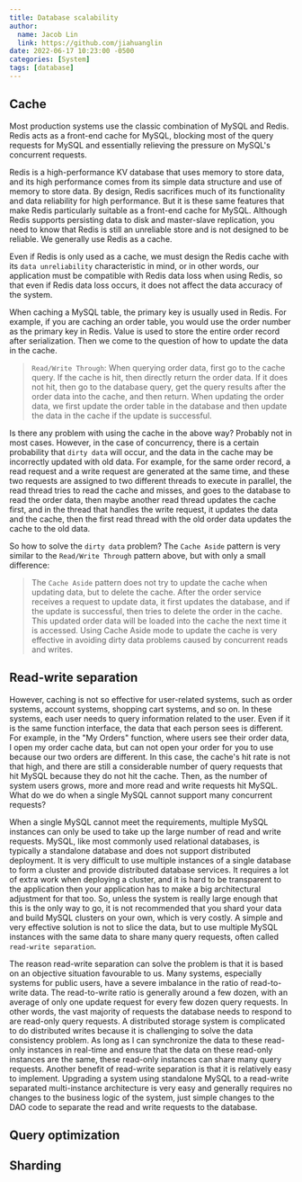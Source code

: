 ```yaml
---
title: Database scalability
author:
  name: Jacob Lin
  link: https://github.com/jiahuanglin
date: 2022-06-17 10:23:00 -0500
categories: [System]
tags: [database]
---
```


## Cache
Most production systems use the classic combination of MySQL and Redis. Redis acts as a front-end cache for MySQL, blocking most of the query requests for MySQL and essentially relieving the pressure on MySQL's concurrent requests. 

Redis is a high-performance KV database that uses memory to store data, and its high performance comes from its simple data structure and use of memory to store data. By design, Redis sacrifices much of its functionality and data reliability for high performance. But it is these same features that make Redis particularly suitable as a front-end cache for MySQL. Although Redis supports persisting data to disk and master-slave replication, you need to know that Redis is still an unreliable store and is not designed to be reliable. We generally use Redis as a cache.

Even if Redis is only used as a cache, we must design the Redis cache with its `data unreliability` characteristic in mind, or in other words, our application must be compatible with Redis data loss when using Redis, so that even if Redis data loss occurs, it does not affect the data accuracy of the system.

When caching a MySQL table, the primary key is usually used in Redis. For example, if you are caching an order table, you would use the order number as the primary key in Redis. Value is used to store the entire order record after serialization. Then we come to the question of how to update the data in the cache. 

> `Read/Write Through`: When querying order data, first go to the cache query. If the cache is hit, then directly return the order data. If it does not hit, then go to the database query, get the query results after the order data into the cache, and then return. When updating the order data, we first update the order table in the database and then update the data in the cache if the update is successful. 

Is there any problem with using the cache in the above way? Probably not in most cases. However, in the case of concurrency, there is a certain probability that `dirty data` will occur, and the data in the cache may be incorrectly updated with old data. For example, for the same order record, a read request and a write request are generated at the same time, and these two requests are assigned to two different threads to execute in parallel, the read thread tries to read the cache and misses, and goes to the database to read the order data, then maybe another read thread updates the cache first, and in the thread that handles the write request, it updates the data and the cache, then the first read thread with the old order data updates the cache to the old data.

So how to solve the `dirty data` problem? The `Cache Aside` pattern is very similar to the `Read/Write Through` pattern above, but with only a small difference:

> The `Cache Aside` pattern does not try to update the cache when updating data, but to delete the cache. After the order service receives a request to update data, it first updates the database, and if the update is successful, then tries to delete the order in the cache. This updated order data will be loaded into the cache the next time it is accessed. Using Cache Aside mode to update the cache is very effective in avoiding dirty data problems caused by concurrent reads and writes.

## Read-write separation
However, caching is not so effective for user-related systems, such as order systems, account systems, shopping cart systems, and so on. In these systems, each user needs to query information related to the user. Even if it is the same function interface, the data that each person sees is different. For example, in the "My Orders" function, where users see their order data, I open my order cache data, but can not open your order for you to use because our two orders are different. In this case, the cache's hit rate is not that high, and there are still a considerable number of query requests that hit MySQL because they do not hit the cache. Then, as the number of system users grows, more and more read and write requests hit MySQL. What do we do when a single MySQL cannot support many concurrent requests? 

When a single MySQL cannot meet the requirements, multiple MySQL instances can only be used to take up the large number of read and write requests. MySQL, like most commonly used relational databases, is typically a standalone database and does not support distributed deployment. It is very difficult to use multiple instances of a single database to form a cluster and provide distributed database services. It requires a lot of extra work when deploying a cluster, and it is hard to be transparent to the application then your application has to make a big architectural adjustment for that too. So, unless the system is really large enough that this is the only way to go, it is not recommended that you shard your data and build MySQL clusters on your own, which is very costly. A simple and very effective solution is not to slice the data, but to use multiple MySQL instances with the same data to share many query requests, often called `read-write separation`. 

The reason read-write separation can solve the problem is that it is based on an objective situation favourable to us. Many systems, especially systems for public users, have a severe imbalance in the ratio of read-to-write data. The read-to-write ratio is generally around a few dozen, with an average of only one update request for every few dozen query requests. In other words, the vast majority of requests the database needs to respond to are read-only query requests. A distributed storage system is complicated to do distributed writes because it is challenging to solve the data consistency problem. As long as I can synchronize the data to these read-only instances in real-time and ensure that the data on these read-only instances are the same, these read-only instances can share many query requests. Another benefit of read-write separation is that it is relatively easy to implement. Upgrading a system using standalone MySQL to a read-write separated multi-instance architecture is very easy and generally requires no changes to the business logic of the system, just simple changes to the DAO code to separate the read and write requests to the database.


## Query optimization

## Sharding